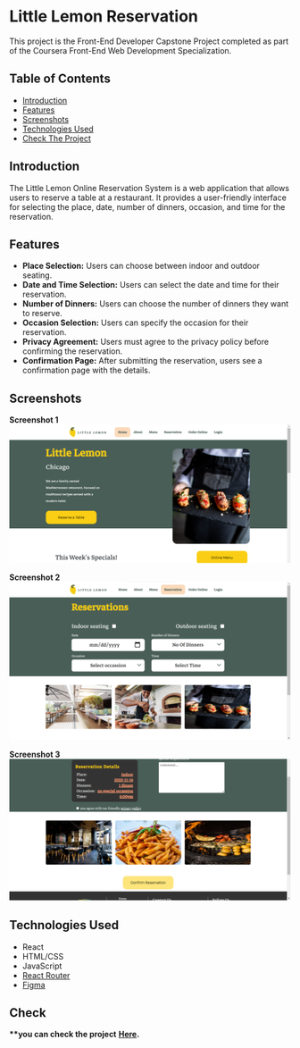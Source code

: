 # Little Lemon Reservation

This project is the Front-End Developer Capstone Project completed as part of the Coursera Front-End Web Development Specialization.

## Table of Contents

- [Introduction](#introduction)
- [Features](#features)
- [Screenshots](#screenshots)
- [Technologies Used](#technologies-used)
- [Check The Project](#check)

## Introduction

The Little Lemon Online Reservation System is a web application that allows users to reserve a table at a restaurant. It provides a user-friendly interface for selecting the place, date, number of dinners, occasion, and time for the reservation.

## Features

- **Place Selection:** Users can choose between indoor and outdoor seating.
- **Date and Time Selection:** Users can select the date and time for their reservation.
- **Number of Dinners:** Users can choose the number of dinners they want to reserve.
- **Occasion Selection:** Users can specify the occasion for their reservation.
- **Privacy Agreement:** Users must agree to the privacy policy before confirming the reservation.
- **Confirmation Page:** After submitting the reservation, users see a confirmation page with the details.

## Screenshots
<b>Screenshot 1</b>
![Screenshot 1](screenshots/screen1.png)

<b>Screenshot 2</b>
![Screenshot 2](screenshots/screen2.png)

<b>Screenshot 3</b>
![Screenshot 3](screenshots/screen3.png)

## Technologies Used

- React
- HTML/CSS
- JavaScript
- [React Router](https://reactrouter.com/)
- [Figma](https://www.figma.com/file/kTJehU31mZQFDpsnQQel0a/little-lemon?type=design&node-id=0%3A1&mode=design&t=h5j0r9oFqH4mbe6y-1)


## Check
<b>**you can check the project</b>    <b>[Here](https://little-lemon.zekua.me).</b>

